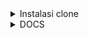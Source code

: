 <details>
<summary>Instalasi clone</summary>
- local
    - git clone xxxx
    - fsdfsd
</details>
<details>
<summary>DOCS</summary>

## fsdfsd
- deploy docker
## summary
- Template : html/js/css
- Model : PostgreSQL
- Views : Function based views
- Form : Django form & ModelForm --> EmailPostForm & SearchForm (form), CommentForm (ModelForm)
- Fitur : Tag, Comment, Total Post, Latest Post, Most Commented Post, Similiar post, Search, feed, sitemap(xml)
- Problem: belum otentifikasi, Form belum handle image, send email by django belum berhasil
- 
## Chapter 1: Building a Blog Application 1
### Instalasi Django dan Struktur App
- Clone repo dan venv
    - cd PYTHON_FOLDER
    - git clone https://github.com/ArisDjango/BlogAntonio.git
    - cd BlogAntonio
    - python -m venv venv
    - Set-ExecutionPolicy Unrestricted -Scope Process
    - & d:/TUTORIAL/PYTHON/BlogAntonio/venv/Scripts/Activate.ps1

- Instalasi Django
    - python.exe -m pip install --upgrade pip
    - pip install django

- membuat core project
    - django-admin startproject core
    - rename root foleder/core menjadi blogApp
    - cd blogApp
    - python manage.py migrate
    - python manage.py runserver
- Membuat app 'blog'
    - python manage.py startapp blog
    - register di settings.py

### Models
- blog/models.py

    ```py
        from django.db import models
        from django.utils import timezone
        from django.contrib.auth.models import User

        class Post(models.Model):
            STATUS_CHOICES = (
                ('draft', 'Draft'),
                ('published', 'Published'),
            )

            title = models.CharField(max_length=250)
            slug = models.SlugField(max_length=250, unique_for_date='publish')
            author = models.ForeignKey(User, on_delete=models.CASCADE,
                                            related_name='blog_posts')
            body = models.TextField()
            publish = models.DateTimeField(default=timezone.now)
            created = models.DateTimeField(auto_now_add=True)
            updated = models.DateTimeField(auto_now=True)
            status = models.CharField(max_length=10,
                                    choices=STATUS_CHOICES,
                                    default='draft')
            
            class Meta:
                ordering = ('-publish',)

            def __str__(self):
                return self.title
    ```
    ```py
    '''
    - note:
        - CharField = VarChar SQL
        - slug = to build beautiful, SEO-friendly URLs
        - author: 
            - This field defines a many-to-one relationship, meaning that each post is written by a user, and a user can write any number of posts.
            - For this field, Django will create a foreign key in the database using the primary key of the related model.
            - In this case, you are relying on the User model of the Django authentication system.
            - on_delete parameter specifies the behavior to adopt when the referenced object is deleted.
            - CASCADE, you specify that when the referenced user is deleted, the database will also delete all related blog
            - 
            - You specify the name of the reverse relationship,from User to Post, with the related_name attribute. This will allow you to access related objects easily
        - publish:
            - This datetime indicates when the post was published.
            - You use Django's timezone now method as the default value. This returns the current datetime in a timezone-aware format.
            - You can think of it as a timezone-aware version of the standard Python datetime.now method.
        - created: 
            - This datetime indicates when the post was created.
            - auto_now_add here --> the date will be saved automatically when creating an object.
        - updated:
            - This datetime indicates the last time the post was updated.
            - auto_now here --> the date will be updated automatically when saving an object.
        - status:
        - This field shows the status of a post.
        - choices parameter --> so the value of this field can only be set to one of the given choices.
        
        - Meta class :
            - inside the model contains metadata
            - You tell Django to sort results by the publish field in descending order (-) by default when you query the database.
            - doing this, posts published recently will appear first.
        - The __str__():
            - is the default human-readable representation of the object.
            - Django will use it in many places, such as the administration site.

        
    - Doc:
    - djangoproject.com/en/3.0/ref/models/fields/#django.dbmodels.ForeignKey.on_delete.posts
    - https://docs.djangoproject.com/en/3.0/ref/models/fields/

    '''
    ```
- registrasi 'blog.apps.BlogConfig', pada setting
- python manage.py makemigrations blog
    ```py
    '''
    Let's take a look at the SQL code on > migrations/0001_initial.py

    python manage.py sqlmigrate blog 0001

    - Django creates a primary key automatically for each model,
    - but you can also override this by specifying primary_key=True in one of your model fields.
    - primary key is an id column, which consists of an integer that is incremented automatically.
    '''
    ```
- python manage.py migrate



- Run
    ```py
    python manage.py runserver
    python manage.py runserver 127.0.0.1:8001 --settings=mysite.settings
    ```
    ```py
    '''
    Deploy setting hanya berlaku di development
    Deploy pada production di jalankan sebagai WSGI (Apache, Gunicorn), atau ASGI (Uvicorn, Daphne)
    https://docs.djangoproject.com/en/3.0/howto/deployment/wsgi/
    
    Note:
    - __init__.py: An empty file that tells Python to treat the mysite directory as a Python module.
    - wsgi.py: This is the configuration to run your project as a Web Server Gateway Interface (WSGI) application.
    - asgi.py: This is the configuration to run your project as ASGI, the emerging Python standard for asynchronous web servers and applications.
    '''
    ```
### Creating an administration site for models
- Creating a superuser
    - python manage.py createsuperuser
    - http://127.0.0.1:8000/admin/
- Customizing the way that models are displayed
    - blog/admin.py
        ```py
        from django.contrib import admin
        from .models import Post

        admin.site.register(Post)
        class PostAdmin(admin.ModelAdmin):
        list_display = ('title', 'slug', 'author', 'publish','status')
        list_filter = ('status', 'created', 'publish', 'author')
        search_fields = ('title', 'body')
        prepopulated_fields = {'slug': ('title',)}
        raw_id_fields = ('author',)
        date_hierarchy = 'publish'
        ordering = ('status', 'publish')
        ```

        ```py
        '''
        NOTE : 
            - list_display --> the fields displayed
            - list_filter --> filter fields on right sidebar
            - search_fields --> search bar on the top of page
            - prepopulated_fields --> grab title for slug
            - raw_id_fields --> the author field is now displayed with a lookup widget that can scale much better than a drop-down select input when you have thousands of users
            - date_hierarchy --> search bar, there are navigation links to navigate through a date hierarchy
        '''
        ```


### QuerySets and managers
- ORM
    - The Django ORM is based on QuerySets.
    - A QuerySet is a collection of database queries to retrieve objects from your database
    - https://docs.djangoproject.com/en/3.0/ref/models/
- Creating objects
    - Try via Django shell)
    - python manage.py shell

    ```py
        >>> from django.contrib.auth.models import User
        >>> from blog.models import Post
        >>> user = User.objects.get(username='admin')
        >>> post = Post(title='Another post',
        ... slug='another-post',
        ... body='Post body.',
        ... author=user)
        >>> post.save()
    ```
    ```py
    '''
    NOTE: 
        - user = User.objects.get(username='admin') -->
            - You retrieve the user object with the username admin
            - retrieve a single object from the database
            - this method expects a result that matches the query
            - If no results are returned by the database, this method will raise a `DoesNotExist` exception
            - if the database returns more than one result, it will raise a `MultipleObjectsReturned` exception
            - Both exceptions are attributes of the model class that the query is being performed on.
        - post.save()
            - The preceding action performs an INSERT SQL statement behind the scenes
            - You have seen how to create an object in memory first and then persist it to the database,
    '''
    
    ```
- Update objects
    ```py
        >>> post.title = 'New title'
        >>> post.save()
    ```
    ```py
    '''
    NOTE:
        - This time, the save() method performs an UPDATE SQL statement.
        - The changes you make to the object are not persisted to the database until you call the save() method.
    '''
    ```
- Retrieving objects (READ)
    ```py
        >>> all_posts = Post.objects.all()
        >>> all_posts
    ```
    ```py
    '''
    NOTE:
        - objects --> the default manager. Each Django model has at least one manager and the default manager is called objects
        - You get a QuerySet object using your model manager
        - all() --> method on the default objects manager To retrieve all objects from a table
    '''
    ```
- Using the filter() method
    - filter by single fields. ex:
    - retrieve all posts published in the year 2020
        ```py
        Post.objects.filter(publish__year=2021)

        ```

    - filter by multiple fields, ex:
    - retrieve all posts published in 2020 by the author with the username admin
        ```py
        Post.objects.filter(publish__year=2021,author__username='admin')
        ```
    - or
        ```py
        Post.objects.filter(publish__year=2020).filter(author__username='admin')
        ```
    ```py
    '''
    NOTE:
        - Queries with field lookup methods are built using two underscores, for example, publish__year
        - but the same notation is also used for accessing fields of related models, such as author__username.
    '''
    ```
- Using exclude()
    - Kecuali
    - retrieve all posts published in 2020 whose titles don't start with Why
        ```py
        Post.objects.filter(publish__year=2020).exclude(title__startswith='Why')
        ```
- Using order_by()
    - order results by different fields, ex:
    - retrieve all objects ordered by their title
        ```py
        Post.objects.order_by('title') #Ascending
        Post.objects.order_by('-title') #Descending
        ```
- Deleting objects
    ```py
    post = Post.objects.get(id=1)
    post.delete()
    ```
    ```py
    '''
    NOTE:
    deleting objects will also delete any dependent relationships for ForeignKey objects defined with on_delete set to CASCADE.
    '''
    ```
- When QuerySets are evaluated
    ```py
    '''
        QuerySets are only evaluated in the following cases:
        • The first time you iterate over them
        • When you slice them, for instance, Post.objects.all()[:3]
        • When you pickle or cache them
        • When you call repr() or len() on them
        • When you explicitly call list() on them
        • When you test them in a statement, such as bool(), or, and, or if
    '''
    ```
### Model Managers
- Creating model managers
    - 'objects' adalah model manager default ketika membuat model
    - model manager bisa di custom
    - blog/models.py
        ```py
        class PublishedManager(models.Manager):
            def get_queryset(self):
                return super(PublishedManager, self)
                .get_queryset()
                .filter(status='published')

        class Post(models.Model):
            # ...
            objects = models.Manager() # The default manager.
            published = PublishedManager() # Our custom manager.

        ```
    
        ```py
        '''
        NOTE:
            - If no manager is defined in the model, Django automatically creates the objects
            - If you declare any managers for your model but you want to keep the objects manager as well, you have to add it explicitly to your model.
            - you add the default objects manager and the published custom manager to the Post model.

        '''
        ```
### views
- Creating list and detail views ( Funtion Based View)
    - blog/views.py
        ```py
        from django.shortcuts import render, get_object_or_404

        def post_list(request):
            posts = Post.published.all()
            return render(request,'blog/post/list.html',{'posts': posts})
        ```
        ```py
        '''
        - post_list view takes the request object as the only parameter.
        - This parameter is required by all views
        - you retrieve all the posts with the published status using the published manager that you created previously
        - render() --> shortcut provided by Django to render the list of posts
        - It returns an HttpResponse object with the rendered text (normally HTML code) with the given template.
        '''
        ```
        ```py
        def post_detail(request, year, month, day, post):
            post = get_object_or_404(Post, slug=post,
                                        status='published',
                                        publish__year=year,
                                        publish__month=month,
                                        publish__day=day)
            return render(request,'blog/post/detail.html',{'post': post})
        ```
        ```py
        '''
        NOTE:
            - This view takes the year, month, day, and post arguments to retrieve a published post with the given slug and date
            - Note that when you created the Post model, you added the 'unique_for_date' parameter to the slug field.
            - This ensures that there will be only one post with a slug for a given date, and thus, you can retrieve single posts using the date and slug.
            - get_object_or_404() shortcut to retrieve the desired. retrieves the object that matches the given parameters or an HTTP 404 (not found) exception if no object is found.
        '''
        
        ```
- Using class-based views
    - selain menggunakan FBV bisa juga menggunakan class based view
        - tambahkan pada views.py
            ```py
            class PostListView(ListView):
                queryset = Post.published.all()
                context_object_name = 'posts'
                paginate_by = 3
                template_name = 'blog/post/list.html'
            ```
        - bypass blog/urls.py
            ```py
            path('', views.PostListView.as_view(), name='post_list'),
            ```
### urls
- Adding URL patterns for your views
    - buat blog/urls.py
        ```py
        from django.urls import path
        from . import views
            
        app_name = 'blog'

        urlpatterns = [
            
        path('', views.post_list, name='post_list'),
        path('<int:year>/<int:month>/<int:day>/<slug:post>/',
                views.post_detail,
                name='post_detail'),
            ]
        ```
        ```py
        '''
        NOTE:
            - you define an application namespace with the app_name variable. This allows you to organize URLs by application and use the name when
            - You define two different patterns using the path() function
            - first URL pattern doesn't take any arguments and is mapped to the post_list view.
            - The second pattern takes the following four arguments and is mapped to the post_detail view: year,month, day --> integer, post --> Can be composed of words and hyphens
            - path converter docs: https://docs.djangoproject.com/en/3.0/topics/http/urls/#pathconverters.

            -If using path() and converters isn't sufficient for you, you can use re_path() instead to define complex URL patterns with Python regular expressions.
            - Docs repath: https://docs.djangoproject.com/en/3.0/ref/urls/#django.urls.re_path.
            - Regex howto : https://docs.python.org/3/howto/regex.html
        '''
        ```
- Adding URL patterns to project project
    - core/urls.py
        ```py
        from django.urls import path, include
        from django.contrib import admin

        urlpatterns = [
        path('admin/', admin.site.urls),
        path('blog/', include('blog.urls', namespace='blog')),
        ]
        ```
        ```py
        '''
        NOTE:
        - You include these patterns under the namespace blog
        - Later, you will refer to your blog URLs easily by using the namespace followed by a colon and the URL name, for example, blog:post_list and blog:post_detail.
        - DOCs = https://docs.djangoproject.com/en/3.0/topics/http/urls/#url-namespaces.
        '''
        ```
- Canonical URLs for models
    - Edit blog/models.py
        ```py
        def get_absolute_url(self):
            return reverse('blog:post_detail',
                        args=[self.publish.year,
                                self.publish.month,
                                self.publish.day, self.slug])
        ```
        ```py
        '''
        NOTE:
        - You may have different pages in your site where you display posts, but there is a single URL that you use as the main URL for a blog post.
        - The convention in Django is to add a get_absolute_url() method to the model that returns the canonical URL for the object.
        - You can use the post_detail URL that you have defined in the preceding section to build the canonical URL for Post objects.
        - For this method, you will use the reverse() method, which allows you to build URLs by their name and pass optional parameters.
        - Docs: https://docs.djangoproject.com/en/3.0/ref/urlresolvers/
        '''
        ```
### template
- Creating templates for your views
- Docs :
    - https://docs.djangoproject.com/en/3.0/ref/templates/language/
    - https://docs.djangoproject.com/en/3.0/ref/templates/builtins/

        - blog, create directory structure:
            ```
            templates/
                blog/
                    base.html
                    post/
                        list.html
                        detail.html
            ```
            ```py
            '''
            NOTE:
            - Template tags control the rendering of the template and look like {% tag %}
            - Template variables get replaced with values when the template is rendered and look like {{ variable }}
            - Template filters allow you to modify variables for display and look like {{variable|filter }}
            '''
            ```
        - Static
            - buat blog/static/blog.css
        - Edit the base.html
            ```html
            {% load static %}
            <!DOCTYPE html>
            <html>
                <head>
                <title>{% block title %}{% endblock %}</title>
                    <link href="{% static "css/blog.css" %}" rel="stylesheet">
                </head>
                <body>
                    <div id="content">
                        {% block content %}
                        {% endblock %}
                    </div>
                    <div id="sidebar">
                        <h2>My blog</h2>
                        <p>This is my blog.</p>
                    </div>
                </body>
            </html>

            ```
            ```py
            '''
            NOTE:
            - {% load static %} tells Django to load the static template tags that are provided by the django.contrib.staticfiles application, which is contained in the INSTALLED_APPS setting.
            - After loading them, you are able to use the {% static %} template tag throughout this template.
            - With this template tag, you can include the static files, such as the blog.css file, which you will find in the code of this example under the static/ directory of the blog application.
            '''
            ```
        - post/list.html
            ```html
            {% extends "blog/base.html" %}
            {% block title %}My Blog{% endblock %}
            {% block content %}

            <h1>My Blog</h1>
            {% for post in posts %}
            <h2>
                <a href="{{ post.get_absolute_url }}">
                    {{ post.title }}
                </a>
            </h2>
            <p class="date">
            Published {{ post.publish }} by {{ post.author }}
            </p>
            {{ post.body|truncatewords:30|linebreaks }}
            {% endfor %}
            {% endblock %}
            ```
            ```py
            '''
            NOTE:
            - With the {% extends %} template tag, you tell Django to inherit from the blog/base.html template.
            - Then, you fill the title and content blocks of the base template with content. You iterate through the posts and display their title, date, author, and body, including a link in the title to the canonical URL of the post.
            - you apply two template filters: truncatewords truncates the value to the number of words specified,
            - linebreaks converts the output into HTML line breaks.
            - You can concatenate as many template filters as you wish; each one will be applied to the output generated by the preceding one.
            '''
            ```
    - Run test
        - python manage.py runserver
        - http://127.0.0.1:8000/blog/
    - post/detail.html
        ```html
        {% extends "blog/base.html" %}
        {% block title %}{{ post.title }}{% endblock %}

        {% block content %}

        <h1>{{ post.title }}</h1>
        <p class="date">
            Published {{ post.publish }} by {{ post.author }}
        </p>
            {{ post.body|linebreaks }}
        {% endblock %}
        ```
        ```py
        '''
        - Take a look at the URL—it should be `/blog/2020/1/1/who-was-djangoreinhardt/`
        - You have designed SEO-friendly URLs for your blog posts.

        '''
        ```

- Adding pagination
    - blog/views.py

        ```py
        def post_list(request):
            object_list = Post.published.all()
            paginator = Paginator(object_list, 3) # 3 posts in each page
            page = request.GET.get('page')
            try:
                posts = paginator.page(page)
            except PageNotAnInteger:
                # If page is not an integer deliver the first page
                posts = paginator.page(1)
            except EmptyPage:
                # If page is out of range deliver last page of results
                posts = paginator.page(paginator.num_pages)
            return render(request,'blog/post/list.html',
                            {'page': page,'posts': posts})
        ```
        ```py
        '''
        NOTE:
        
        '''
        ```
    - buat blog/templates/pagination.html
        ```html
            <div class="pagination">
                <span class="step-links">
                {% if page.has_previous %}
                    <a href="?page={{ page.previous_page_number }}">Previous</a>
                {% endif %}
                <span class="current">
                    Page {{ page.number }} of {{ page.paginator.num_pages }}.
                </span>
                {% if page.has_next %}
                    <a href="?page={{ page.next_page_number }}">Next</a>
                {% endif %}
                </span>
            </div>
        ```
        ```py
        '''
        NOTE:

        '''
        ```
    - return to the blog/post/list.html
        ```html
        {% block content %}
        ...
        {% include "pagination.html" with page=posts %}
        {% endblock %}
        ```
        ```py
        '''
        NOTE:
            - Since the Page object you are passing to the template is called posts, you include the pagination template in the post list template, passing the parameters to render it correctly.
            - You can follow this method to reuse your pagination template in the paginated views of different models.
        '''
        ``` 
    - tes http://127.0.0.1:8000/blog/

- Class Based Views version
    - Docs:https://docs.djangoproject.com/en/3.0/topics/class-based-views/intro/
    - Edit the blog/views.py
        ```py
        from django.views.generic import ListView

        class PostListView(ListView):
            queryset = Post.published.all()
            context_object_name = 'posts'
            paginate_by = 3
            template_name = 'blog/post/list.html'
        ```
        ```py
        '''
        - Use a specific QuerySet instead of retrieving all objects.
        - Instead of defining a queryset attribute, you could have specified model = Post and Django would have built the generic Post.objects.all() QuerySet for you.
        - Use the context variable posts for the query results. The default variable is object_list if you don't specify any context_object_name.
        - Paginate the result, displaying three objects per page.
        - Use a custom template to render the page. If you don't set a default template, ListView will use blog/post_list.html.
        '''
        ```
    - blog/urls.py
        ```py
        urlpatterns = [
            # post views
            # path('', views.post_list, name='post_list'),
            path('', views.PostListView.as_view(), name='post_list'),
            path('<int:year>/<int:month>/<int:day>/<slug:post>/',
            views.post_detail,
            name='post_detail'),
            ]
        ```
    - edit your post/list.html template
        ```py
        {% include "pagination.html" with page=page_obj %}
        # Django's ListView generic view passes the selected page in a variable called page_obj
        ```
    - Tes http://127.0.0.1:8000/blog/

## Chapter 2: Enhancing Your Blog with Advanced Features
### Sharing posts by email
- Algoritma pengiriman email
    - buat form.py
    - buat views
    - by pass url
    - buat template untuk menampilkannya
- Creating forms with Django
    - Django punya 2 base class untuk form:
        - Form : standartd
        - ModelForm : forms dengan model instance
    - Buat blog/forms.py:

        ```py
        from django import forms

        class EmailPostForm(forms.Form):
            name = forms.CharField(max_length=25)
            email = forms.EmailField()
            to = forms.EmailField()
            comments = forms.CharField(required=False, widget=forms.Textarea)  
        ```
- Handling forms in views
    ```py
    def post_share(request, post_id):
        # Mengambil post by id
        post = get_object_or_404(Post, id=post_id, status='published')
        if request.method == 'POST':
        # Form ter submit
            form = EmailPostForm(request.POST)
            if form.is_valid():
            # Form fields melalui validasi
                cd = form.cleaned_data
            # ... mengirim email
        else:
            form = EmailPostForm()
        return render(request, 'blog/post/share.html', {'post': post,'form': form})
        
    ```
- Sending emails with Django
    - konfigurasi Simple Mail Transfer Protocol (SMTP) server
        - settings.py
        - untuk mencoba di django shell kita butuh setting backend console (setelah dipastikan fungsi email berjalan, bisa di nonaktifkan)

            ```py
            EMAIL_BACKEND = 'django.core.mail.backends.console.EmailBackend'
            ```
        - SMTP server setting:
            ```py
            EMAIL_HOST = 'smtp.gmail.com'
            EMAIL_HOST_USER = 'winandiaris@gmail.com'
            EMAIL_HOST_PASSWORD = 'xxxxxxxx'
            EMAIL_PORT = 587
            EMAIL_USE_TLS = True
            ```
        - Karena menggunakan gmail, Aktifkan 'Allow less secure apps'. ini akan mengijinkan teknologi dengan less secure bisa mengakses gmail.
        `https://myaccount.google.com/lesssecureapps`
        - selanjutnya Disable chaptcha
        ` https://accounts.google.com/displayunlockcaptcha`
        - cek koneksi di console, simulasikan pengiriman email
        - python manage.py shell
            ```py
            >>> from django.core.mail import send_mail
            >>> send_mail('Django mail', 'This e-mail was sent with Django.', 'your_account@gmail.com', ['your_account@gmail.com'], fail_silently=False)
            ```
        - maka output =1 jika berhasil, selanjutnya:
        - Edit view.py, post_share(), menghandle email post
            - [view.py code](https://github.com/PacktPublishing/Django-3-by-Example/blob/master/Chapter02/mysite/blog/views.py)
        - tambahkan pada urls.py
            ```py
            urlpatterns = [
                # ...
                path('<int:post_id>/share/',
                views.post_share, name='post_share'),
                ]
            ```
- Rendering forms in templates
    - buat file baru, templates/blog/post/share.html
        ```py
        {% extends "blog/base.html" %}
        {% block title %}Share a post{% endblock %}

        {% block content %}
            {% if sent %}
                <h1>E-mail successfully sent</h1>
                <p>
                    "{{ post.title }}" was successfully sent to {{ form.cleaned_data.to }}.
                </p>
            {% else %}
                <h1>Share "{{ post.title }}" by e-mail</h1>
                <form method="post">
                    {{ form.as_p }}
                    {% csrf_token %}
                    <input type="submit" value="Send e-mail">
                </form>
            {% endif %}
        {% endblock %}
        ```
    - Edit the blog/post/detail.html
        - tempatkan code ini setelah `{{ post.body|linebreaks }}`
            ```html
            <p>
                <a href="{% url "blog:post_share" post.id %}">
                Share this post
                </a>
            </p>
            ```
    - cek 127.0.0.1:8000/blog/
### Comment Form
- Algoritma comment system
    1. membuat model untuk menyimpan comments
    2. membuat form untuk submit comments dan validasi input data
    3. membuat view untuk memproses form dan menyimpan comment ke database
    4. Edit post detail template untuk menampilkan daftar comments dan menampilkan form input comment
- Building a model
    - buka models.py
        - code:
            ```py
            class Comment(models.Model):
                post = models.ForeignKey(Post,
                                        on_delete=models.CASCADE,
                                        related_name='comments')
                name = models.CharField(max_length=80)
                email = models.EmailField()
                body = models.TextField()
                created = models.DateTimeField(auto_now_add=True)
                updated = models.DateTimeField(auto_now=True)
                active = models.BooleanField(default=True)

                class Meta:
                    ordering = ('created',)

                def __str__(self):
                    return f'Comment by {self.name} on {self.post}'
            ```
    - migrate
        - `python manage.py makemigrations blog`
        - `python manage.py migrate`
    - Menerapkan 'comment model' ke admin panel
    - admin.py
        - code:
            ```py
            from .models import Post, Comment

            @admin.register(Comment)
            class CommentAdmin(admin.ModelAdmin):
                list_display = ('name', 'email', 'post', 'created', 'active')
                list_filter = ('active', 'created', 'updated')
                search_fields = ('name', 'email', 'body')
            ```
    - cek 127.0.0.1:8000/admin
- Creating forms from models
    - forms.py
        ```py
        from .models import Comment

        class CommentForm(forms.ModelForm):
            class Meta:
                model = Comment
                fields = ('name', 'email', 'body')
        ```
- Handling ModelForms in views
    - views.py pada post_detail()
        ```py
        from .models import Post, Comment
        from .forms import EmailPostForm, CommentForm

        def post_detail(request, year, month, day, post):
        ...

            # List of active comments for this post
            comments = post.comments.filter(active=True)
            new_comment = None
            if request.method == 'POST':
                # A comment was posted
                comment_form = CommentForm(data=request.POST)
                if comment_form.is_valid():
                    # Create Comment object but don't save to database yet
                    new_comment = comment_form.save(commit=False)
                    # Assign the current post to the comment
                    new_comment.post = post
                    # Save the comment to the database
                    new_comment.save()
            else:
                comment_form = CommentForm()
            return render(request,
            'blog/post/detail.html',
                        {'post': post,
                        'comments': comments,
                        'new_comment': new_comment,
                        'comment_form': comment_form})
        ```
- Adding comments to the post detail template
    - Menampilkan comments pada `post/detail.html`
        • Menampilkan total comments sebuah post

            ```html
            {% with comments.count as total_comments %}
                <h2>
                    {{ total_comments }} comment{{ total_comments|pluralize }}
                </h2>
            {% endwith %}
            ```
        • Menampilkan daftar comments
            ```html
            {% for comment in comments %}
                <div class="comment">
                    <p class="info">
                        Comment {{ forloop.counter }} by {{ comment.name }}
                        {{ comment.created }}
                    </p>
                    {{ comment.body|linebreaks }}
                </div>
            {% empty %}
                <p>There are no comments yet.</p>
            {% endfor %}

            ```
        • Menampilkan form untuk users menginput comment baru

            ```html
            {% if new_comment %}
                <h2>Your comment has been added.</h2>
            {% else %}
                <h2>Add a new comment</h2>
                <form method="post">
                    {{ comment_form.as_p }}
                    {% csrf_token %}
                    <p><input type="submit" value="Add comment"></p>
                </form>
            {% endif %}
            
            ```
    - cek tampilan form comment http://127.0.0.1:8000/blog/
### Tag
- Adding the tagging functionality
    - pip install django_taggit
    - register pada settings.py --> `taggit`
    - models.py:
        ```py
        from taggit.managers import TaggableManager

            class Post(models.Model):
            # ...
            tags = TaggableManager()
        ```
    - python manage.py makemigrations blog
    - python manage.py migrate
    - coba fungsi tag melalui console
        - python manage.py shell
            ```py
            >>> from blog.models import Post
            >>> post = Post.objects.get(id=1)
            >>> post.tags.add('music', 'jazz', 'django')
            >>> post.tags.all()
            <QuerySet [<Tag: jazz>, <Tag: django>, <Tag: music>]>
            ```
    - http://127.0.0.1:8000/admin/taggit/tag/
    - pada admin, Buka post/form edit, akan muncul form tag, yang bisa diinput lebih dari 1 dengan separasi coma
    - Menampilkan tag pada post
        - blog/post/list.html, tempatkan dibawah post title
        `<p class="tags">Tags: {{ post.tags.all|join:", " }}</p>`
        - Views.py
            ```py
            from taggit.models import Tag

            def post_list(request, tag_slug=None):
                object_list = Post.published.all()
                tag = None

                if tag_slug:
                    tag = get_object_or_404(Tag, slug=tag_slug)
                    object_list = object_list.filter(tags__in=[tag])
                paginator = Paginator(object_list, 3) # 3 posts in each page
                # ...
            ```
        - render()
        ```py
        return render(request, 'blog/post/list.html', {'page': page,
                                        'posts': posts,
                                        'tag': tag})
        ```
        
        - edit urls.py
            - aktifkan kembali path post_list yang menggunakan FBV
                - ` path('', views.post_list, name='post_list'),`
            - Tambahkan path tag
                ```py
                path('tag/<slug:tag_slug>/', views.post_list name='post_list_by_tag'),
                ```
        - Edit `blog/post/list.html`
            - rubah pagination ke FBV `{% include "pagination.html" with page=posts %}`
            - untuk filter tag dihalaman utama, tempatkan diatas %for%
                ```html
                <p class="tags">
                Tags:
                {% for tag in post.tags.all %}
                    <a href="{% url "blog:post_list_by_tag" tag.slug %}">
                        {{ tag.name }}
                    </a>
                    {% if not forloop.last %}, {% endif %}
                {% endfor %}
                </p>
                ```

- Retrieving posts by similarity
    - Untuk mendapatkan saran post yang mirip ,berikut tahapannya:
        1. dapatkan semua tags untuk post
        2. dapatkan semua posts yang ter tag dengan salah satu tags
        3. Kecualikan postingan saat ini dari daftar itu untuk menghindari merekomendasikan postingan yang sama
        4. Urutkan hasil berdasarkan jumlah tag yang dibagikan dengan postingan saat ini
        5. Dalam kasus dua atau lebih posting dengan jumlah tag yang sama rekomendasikan posting terbaru
        6. Batasi kueri ke jumlah posting yang ingin Anda rekomendasikan
    - Implementasi:
    - pada views.py - post_detail()
        ```py
        from django.db.models import Count

        # List of similar posts
        post_tags_ids = post.tags.values_list('id', flat=True)
        similar_posts = Post.published.filter(tags__in=post_tags_ids)\
                                    .exclude(id=post.id)
        similar_posts = similar_posts.annotate(same_tags=Count('tags'))\
                                    .order_by('-same_tags','-publish')[:4]

        ...
        # Pada render
        'similar_posts': similar_posts})
        ```

    - Pada blog/post/detail.html, tempatkan sebelum post comment
        ```html
        <h2>Similar posts</h2>
        {% for post in similar_posts %}
            <p>
                <a href="{{ post.get_absolute_url }}">{{ post.title }}</a>
            </p>
        {% empty %}
            There are no similar posts yet.
        {% endfor %}
        ```

## Chapter 3: Extending Your Blog Application
    • Membuat custom template tags dan filters
    • Membuat sitemap dan post feed
    • Implementasi full-text search dengan PostgreSQL

### Creating custom template tags and filters
- referensi : https://docs.djangoproject.com/en/3.0/ref/templates/builtins/.

- Custom template tags
    - ada 2 macam:
        - simple_tag: memproses data dan mereturn string
        - inclusion_tag: memproses data dan mereturn render template
    - Buat directory blog/templatetags
    - buat file kosong __init__.py
- Total Post
    - buat file blog_tags.py
        ```py
        from django import template
        from ..models import Post

        register = template.Library()

        @register.simple_tag
        def total_posts():
            return Post.published.count()
        ```
    - blog/templates/base.html
        ```py
        {% load blog_tags %}
        ...
        <h2>My blog</h2>
            <p>This is my blog. I've written {% total_posts %} posts so far.</p>
        ```
        - Maka dibawah Blog title akan muncul jumlah total posts
- Latest Post
    - Pada file blog_tags.py, tambahkan:
        ```py
        @register.inclusion_tag('blog/post/latest_posts.html')
        def show_latest_posts(count=5):
            latest_posts = Post.published.order_by('-publish')[:count]
            return {'latest_posts': latest_posts}
        ```
    - Buat Template baru blog/post/latest_posts.html:
        ```html
        <ul>
            {% for post in latest_posts %}
            <li>
                <a href="{{ post.get_absolute_url }}">{{ post.title }}</a>
            </li>
            {% endfor %}
        </ul>
        ```
    - Edit blog/base.html
        ```html
        ...
        <p>This is my blog. I've written {% total_posts %} posts so far.</p>
                <h3>Latest posts</h3>
                {% show_latest_posts 3 %}
        ```
        - Maka akan muncul latest post pada side bar
- Most Commented
    - Edit blog_tags.py
        ```py
            from django.db.models import Count
            
            @register.simple_tag
            def get_most_commented_posts(count=5):
                return Post.published.annotate( total_comments=Count('comments')
                ).order_by('-total_comments')[:count]
        ```
    - Edit base.html
        ```html
        <h3>Most commented posts</h3>
                {% get_most_commented_posts as most_commented_posts %}
                <ul>
                    {% for post in most_commented_posts %}
                    <li>
                        <a href="{{ post.get_absolute_url }}">{{ post.title }}</a>
                    </li>
                    {% endfor %}
                </ul>
        ```
    - Maka pada side bar akan muncul Most commented posts
    
- Custom template filters
    - contoh
    - {{ variable|my_filter }}
    - {{ variable|my_filter:"foo" }} --> dengan argument
    - {{ variable|filter1|filter2 }} --> multiple filter
    - doc : https://docs.djangoproject.com/en/3.0/ref/templates/builtins/#built-in-filterreference.
    - https://docs.djangoproject.com/en/3.0/howto/custom-templatetags/#writing-custom-template-filters.
    -
    - Install markdown --> `pip install markdown`
    - edit blog_tags.py
        ```py
        from django.utils.safestring import mark_safe
        import markdown

        @register.filter(name='markdown')
        def markdown_format(text):
            return mark_safe(markdown.markdown(text))
        ```
    - Tambahkan Pada bagian atas setelah `extends` `blog/post/list.html` dan detail.html
    ` {% load blog_tags %} `
    - pada post/detail.html, replace {{ post.body|linebreaks }} dengan {{ post.body|markdown }}
    - pada post/list.html, replace {{ post.body|truncatewords:30|linebreaks }} dengan {{ post.body|markdown|truncatewords_html:30 }}
    - Coba Buat postingan menggunakan format markdown
        - Buka http://127.0.0.1:8000/admin/blog/post/add/
        - maka jika dilihat format akan menjadi markdown
        - doc: https://daringfireball.net/projects/markdown/basics.

### Sitemap (xml)
- Adding a sitemap to your site
    - doc : https://docs.djangoproject.com/en/3.0/ref/contrib/sitemaps/
    - settings.py
        ```py
        SITE_ID = 1

        # Application definition
        INSTALLED_APPS = [
        # ...
        'django.contrib.sites',
        'django.contrib.sitemaps',
        ]
        ```
    - python manage.py migrate

    - Buat baru blog/sitemaps.py
        ```py
        from django.contrib.sitemaps import Sitemap
        from .models import Post

        class PostSitemap(Sitemap):
            changefreq = 'weekly'
            priority = 0.9
            
            def items(self):
                return Post.published.all()
            def lastmod(self, obj):
                return obj.updated
        ```
    - BUka core/urls.py
        ```py
        from django.urls import path, include
        from django.contrib import admin
        from django.contrib.sitemaps.views import sitemap
        from blog.sitemaps import PostSitemap

        sitemaps = {
        'posts': PostSitemap,
        }

        urlpatterns = [
            path('admin/', admin.site.urls),
            path('blog/', include('blog.urls', namespace='blog')),
            path('sitemap.xml', sitemap, {'sitemaps': sitemaps},
            name='django.contrib.sitemaps.views.sitemap')
            ]
        ```
    - BUka http://127.0.0.1:8000/sitemap.xml, akan muncul bentuk xml dari site kita, xml berpengaruh pada efektivitas search engine

    - http://127.0.0.1:8000/admin/sites/site/ untuk menambah daftar domain yang digunakan di sitemap

### Feeds
- Creating feeds for your blog posts
    - ref:  Django syndication feed framework at https://docs.djangoproject.com/en/3.0/ref/contrib/syndication/
    - secara dinamis akan mengenerate RSS atau atom feed. web feed data format(biasanya XML) memungkinkan user mendapatkan update feed menggunakan feed agragator.
    - buat file baru, blog/feeds.py
        ```py
        from django.contrib.syndication.views import Feed
        from django.template.defaultfilters import truncatewords
        from django.urls import reverse_lazy
        from .models import Post

        class LatestPostsFeed(Feed):
            title = 'My blog'
            link = reverse_lazy('blog:post_list')
            description = 'New posts of my blog.'
            def items(self):
            return Post.published.all()[:5]
            def item_title(self, item):
            return item.title
            def item_description(self, item):
            return truncatewords(item.body, 30)
        ```
    - tambahkan pada blog/urls.py
        ```py
        from .feeds import LatestPostsFeed

        urlpatterns = [
        # ...
        path('feed/', LatestPostsFeed(), name='post_feed'),
        ]
        ```
    - buka http://127.0.0.1:8000/blog/feed/, maka akan melihat format xml
    - buka blog/base.html, tempatkan pada side bar, dibawah total post
        ```html
        <p>
        <a href="{% url "blog:post_feed" %}">Subscribe to my RSS feed</a>
        </p>
        ```
    - Buka http://127.0.0.1:8000/blog/

### Search
- Adding full-text search to your blog
    - pencarian dalam blog bisa menggunakan cara filter ORM, misal
        ```py
        from blog.models import Post

        Post.objects.filter(body__contains='framework')
        ```
    - Untuk pencarian secara kompleks, bisa menggunakan fitur dari postgreSQL dan modul `django.contrib.postgres`
    - docs: https://www.postgresql.org/docs/12/static/textsearch.html

- Installing PostgreSQL
    - https://www.postgresql.org/download/
    - pip install psycopg2-binary
    - Buat user & password baru, dan memberi hak akses 
        ```sql
        psql -U postgres
        CREATE USER aris;
        ALTER USER aris PASSWORD 'aris1985';
        ALTER USER aris CREATEDB;
        ```
    - buat database melalui user 'aris'
        ```
        createdb -U aris blog;
        ```
    - settings.py
        ```py
        DATABASES = {
            'default': {
            'ENGINE': 'django.db.backends.postgresql',
            'NAME': 'blog',
            'USER': 'blog',
            'PASSWORD': '*****',
            }
        ```
    - python manage.py migrate
    - python manage.py createsuperuser
    - http://127.0.0.1:8000/admin/
    - karena ganti database postgres, semua post lama hilang. sekarang buat post baru agar search fitur bisa di terapkan
- Simple search lookups
    - Sekarang bisa melakukan search single field, contoh:
        ```py
        from blog.models import Post
        Post.objects.filter(body__search='django')
        ```
- Searching against multiple fields
    - search multiple fields, memungkinkan  search terhadap title dan body dari Post model
    - contoh :
        ```py
        from django.contrib.postgres.search import SearchVector
        from blog.models import Post

        Post.objects.annotate( search=SearchVector('title', 'body'),
            ).filter(search='django')
        ```

- Building a search view
    - for views.py docs: https://docs.djangoproject.com/en/3.1/ref/contrib/postgres/search/
    - Membuat view untuk search post
    - edit forms.py
        ```py
        class SearchForm(forms.Form):
            query = forms.CharField()
        ```
    - edit views.py
        ```py
        from django.contrib.postgres.search import SearchVector
        from .forms import EmailPostForm, CommentForm, SearchForm

        def post_search(request):
        form = SearchForm()
        query = None
        results = []
        if 'query' in request.GET:
            form = SearchForm(request.GET)
            if form.is_valid():
                query = form.cleaned_data['query']
                results = Post.published.annotate(
                    search=SearchVector('title', 'body'),
                    ).filter(search=query)
        return render(request, 'blog/post/search.html',
        {'form': form,
        'query': query,
        'results': results})

        ```
    - Buat blog/post/search.html
        ```html
        {% extends "blog/base.html" %}
        {% load blog_tags %}

        {% block title %}Search{% endblock %}

        {% block content %}
            {% if query %}
                <h1>Posts containing "{{ query }}"</h1>
                <h3>
                    {% with results.count as total_results %}
                    Found {{ total_results }} result{{ total_results|pluralize }}
                    {% endwith %}
                </h3>
                {% for post in results %}
                <h4><a href="{{ post.get_absolute_url }}">{{ post.title }}</a></h4>
                    {{ post.body|markdown|truncatewords_html:5 }}
                {% empty %}
                    <p>There are no results for your query.</p>
                {% endfor %}
                <p><a href="{% url 'blog:post_search' %}">Search again</a></p>
            {% else %}
                <h1>Search for posts</h1>
                <form method="get">
                    {{ form.as_p }}
                    <input type="submit" value="Search">
                </form>
            {% endif %}
        {% endblock %}
        ```
    - Edit urls.py
        - `path('search/', views.post_search, name='post_search'),`
    - http://127.0.0.1:8000/blog/search/

- Stemming and ranking results
    - proses  kalimat hasil search menjadi kalimat dasar, dan sorting berdasarkan seberapa sering post tampil
    - edit views.py
        ```py
        from django.contrib.postgres.search import SearchVector, SearchQuery,
        SearchRank

        #result = ... query)

        search_vector = SearchVector('title', 'body')
        search_query = SearchQuery(query)
        results = Post.published.annotate(
        search=search_vector,
            rank=SearchRank(search_vector, search_query)
            ).filter(search=search_query).order_by('-rank')
        ```
    - http://127.0.0.1:8000/blog/search/

- Weighting queries
    - dengan memberikan strata tertentu pada vector sehingga lebih powerful

    - edit views.py
        ```py
            
        search_vector = SearchVector('title', weight='A') + \
        SearchVector('body', weight='B')
        search_query = SearchQuery(query)
        results = Post.published.annotate(
            rank=SearchRank(search_vector, search_query)
            ).filter(rank__gte=0.3).order_by('-rank')
            
        ```
- Searching with trigram similarity
    - A trigram is a group of three consecutive characters. You can measure the similarity of two strings by counting the number of trigrams that they share. This approach turns out to be very effective for measuring the similarity of words in many languages.
    - langkah menginstall trigram extension psql
        - pip install wheel
        - pip install django-contrib-postgres
        - login root ke dtabase: psql -U postgres blog
        - CREATE EXTENSION pg_trgrm
    - views.py
        ```py
        from django.contrib.postgres.search import TrigramSimilarity

        ...
        results = Post.published.annotate(
            similarity=TrigramSimilarity('title', query),
            ).filter(similarity__gt=0.1).order_by('-similarity')
        ```



- Other full-text search engines
    - https://django-haystack.readthedocs.io/en/master/.

</details>